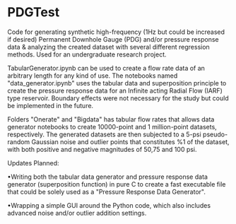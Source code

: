 # PDGTest
Code for generating synthetic high-frequency (1Hz but could be increased if desired) Permanent Downhole Gauge (PDG) and/or pressure response data &amp; analyzing the created dataset with several different regression methods. Used for an undergraduate research project.

TabularGenerator.ipynb can be used to create a flow rate data of an arbitrary length for any kind of use. The notebooks named "data_generator.ipynb" uses the tabular data and superposition principle to create the pressure response data for an Infinite acting Radial Flow (IARF) type reservoir. Boundary effects were not necessary for the study but could be implemented in the future.

Folders "Onerate" and "Bigdata" has tabular flow rates that allows data generator notebooks to create 10000-point and 1 million-point datasets, respectively. The generated datasets are then subjected to a 5-psi pseudo-random Gaussian noise and outlier points that constitutes %1 of the dataset, with both positive and negative magnitudes of 50,75 and 100 psi.

Updates Planned:

•Writing both the tabular data generator and pressure response data generator (superposition function) in pure C to create a fast executable file that could be solely used as a "Pressure Response Data Generator".

•Wrapping a simple GUI around the Python code, which also includes advanced noise and/or outlier addition settings.

